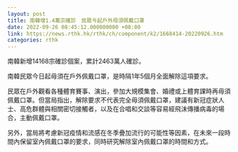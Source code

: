 ```yaml
---
layout: post
title: 南韓增1.4萬宗確診　民眾今起戶外毋須佩戴口罩
date: 2022-09-26 08:45:12.000000000 +08:00
link: https://news.rthk.hk/rthk/ch/component/k2/1668414-20220926.htm
categories: rthk
---
```


南韓新增14168宗確診個案，累計2463萬人確診。

南韓民眾今日起毋須在戶外佩戴口罩，是時隔1年5個月全面解除這項要求。

民眾在戶外觀看各種體育賽事、演出，參加大規模集會、婚禮或上體育課時再毋須佩戴口罩。但當局指出，解除要求不代表完全毋須佩戴口罩，建議有新冠症狀人士、高危群體與相關密切接觸者，以及在合唱和交談等容易經飛沫傳播病毒的場合，主動佩戴口罩。

另外，當局將考慮新冠疫情和流感在冬季疊加流行的可能性等因素，在未來一段時間內保留室內佩戴口罩的要求，同時研究解除室內佩戴口罩的時間和方式。
